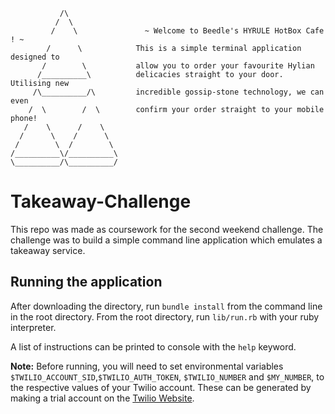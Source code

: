 ```
           /\
          /  \
         /    \               ~ Welcome to Beedle's HYRULE HotBox Cafe ! ~
        /      \            This is a simple terminal application designed to
       /        \           allow you to order your favourite Hylian
      /__________\          delicacies straight to your door. Utilising new
     /\__________/\         incredible gossip-stone technology, we can even
    /  \        /  \        confirm your order straight to your mobile phone!
   /    \      /    \
  /      \    /      \      
 /        \  /        \
/__________\/__________\
\__________/\__________/
```

# Takeaway-Challenge

This repo was made as coursework for the second weekend challenge. The challenge was
to build a simple command line application which emulates a takeaway service.

## Running the application
After downloading the directory, run `bundle install` from the command line in the root directory.
From the root directory, run `lib/run.rb` with your ruby interpreter.

A list of instructions can be printed to console with the `help` keyword.


**Note:** Before running, you will need to set environmental variables `$TWILIO_ACCOUNT_SID`,`$TWILIO_AUTH_TOKEN`, `$TWILIO_NUMBER` and `$MY_NUMBER`, to the respective values of your Twilio account. These can be generated by making a trial account on the [Twilio Website](https://www.twilio.com/try-twilio).
